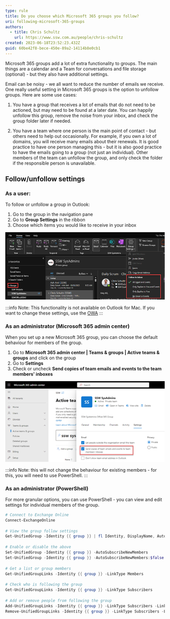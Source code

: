 ```yaml
---
type: rule
title: Do you choose which Microsoft 365 groups you follow?
uri: following-microsoft-365-groups
authors:
  - title: Chris Schultz
    url: https://www.ssw.com.au/people/chris-schultz
created: 2023-06-18T23:52:23.432Z
guid: 60be42f8-bece-450e-89a2-14114b8e0cb1
---
```


Microsoft 365 groups add a lot of extra functionality to groups. The main things are a calendar and a Team for conversations and file storage (optional) - but they also have additional settings.

Email can be noisy - we all want to reduce the number of emails we receive. One really useful setting in Microsoft 365 groups is the option to unfollow groups. Here are some use cases:

<!--endintro-->

1. You have a group that receives a lot of emails that do not need to be actioned, but may need to be found at a later date. You can happily unfollow this group, remove the noise from your inbox, and check the group folder later if needed.

2. You have a team where one person is the main point of contact - but others need to help out occasionally. For example, if you own a lot of domains, you will receive many emails about their renewals. It is good practice to have one person managing this - but it is also good practice to have the emails going to a group (not just an individual). Other members of the team can unfollow the group, and only check the folder if the responsible person is unavailable.

## Follow/unfollow settings

### As a user:

To follow or unfollow a group in Outlook:

1. Go to the group in the navigation pane
2. Go to **Group Settings** in the ribbon
3. Choose which items you would like to receive in your inbox

![Figure: Outlook | Group Settings | Follow in Inbox](group-follow.png)

:::info
Note: This functionality is not available on Outlook for Mac. If you want to change these settings, use the [OWA](https://outlook.office.com/mail)
:::

### As an administrator (Microsoft 365 admin center)

When you set up a new Microsoft 365 group, you can choose the default behaviour for members of the group.

1. Go to **Microsoft 365 admin center | Teams & groups | Active teams & groups** and click on the group
2. Go to **Settings**
3. Check or uncheck **Send copies of team emails and events to the team members' inboxes**

![Figure: Microsoft 365 admin center | Teams & groups | Settings](group-admin.png)

:::info
Note: this will not change the behaviour for existing members - for this, you will need to use PowerShell.
:::

### As an administrator (PowerShell)

For more granular options, you can use PowerShell - you can view and edit settings for individual members of the group.

```powershell
# Connect to Exchange Online
Connect-ExchangeOnline

# View the group follow settings
Get-UnifiedGroup -Identity {{ group }} | fl Identity, DisplayName, AutoSubscribeNewMembers

# Enable or disable the above
Set-UnifiedGroup -Identity {{ group }} -AutoSubscribeNewMembers
Set-UnifiedGroup -Identity {{ group }} -AutoSubscribeNewMembers:$false

# Get a list or group members
Get-UnifiedGroupLinks -Identity {{ group }} -LinkType Members

# Check who is following the group
Get-UnifiedGroupLinks -Identity {{ group }} -LinkType Subscribers

# Add or remove people from following the group
Add-UnifiedGroupLinks -Identity {{ group }} -LinkType Subscribers -Links {{ User }}
Remove-UnifiedGroupLinks -Identity {{ group }} -LinkType Subscribers -Links {{ User }}
```
